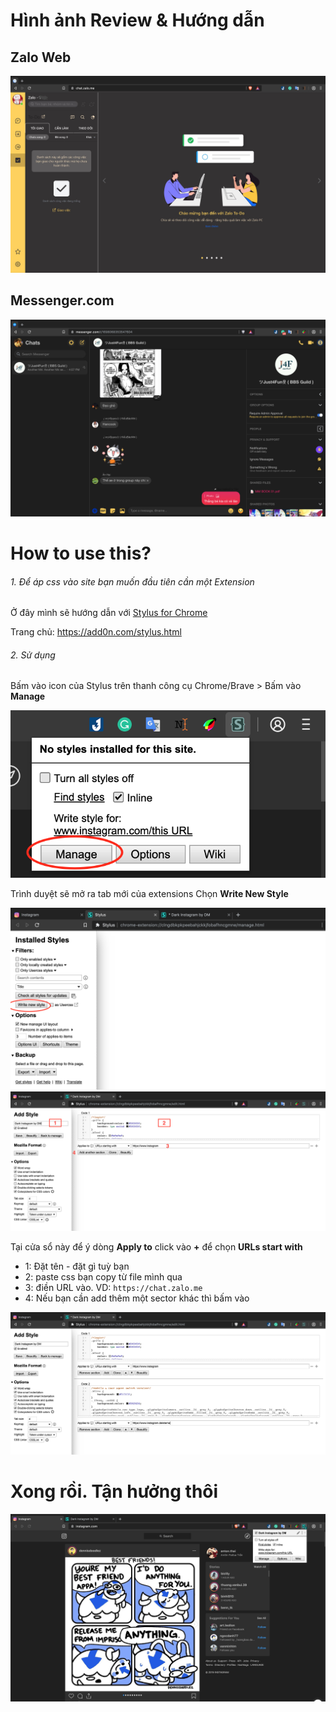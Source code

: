 # Hình ảnh Review & Hướng dẫn 

## Zalo Web
<img src="/img/zalo_ToDo.jpg">

## Messenger.com
<img src="/img/FMessenger.png">

# How to use this?

###### 1. Để áp css vào site bạn muốn đầu tiên cần một Extension
Ở đây mình sẽ hướng dẫn với [Stylus for Chrome](https://chrome.google.com/webstore/detail/stylus/clngdbkpkpeebahjckkjfobafhncgmne)

  Trang chủ: https://add0n.com/stylus.html

###### 2. Sử dụng
Bấm vào icon của Stylus trên thanh công cụ Chrome/Brave > Bấm vào **Manage**

<img src="/img/1.png">

Trình duyệt sẽ mở ra tab mới của extensions
  Chọn **Write New Style** 

<img src="/img/2.png">




<img src="/img/3.png">

Tại cửa sổ này để ý dòng **Apply to** click vào **+** để chọn **URLs start with** 
- 1: Đặt tên - đặt gì tuỳ bạn
- 2: paste css bạn copy từ file mình qua
- 3: điền URL vào. VD: `https://chat.zalo.me`
- 4: Nếu bạn cần add thêm một sector khác thì bấm vào

<img src="/img/4.png">

# Xong rồi. Tận hưởng thôi

<img src="/img/instagram.png">

